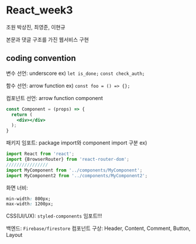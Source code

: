 # React_week3

조원 박상진, 최영준, 이현규

본문과 댓글 구조를 가진 웹서비스 구현

## coding convention

변수 선언: underscore
ex) `let is_done;` `const check_auth;`

함수 선언: arrow function
ex) `const foo = () => {};`

컴포넌트 선언: arrow function component
```jsx
const Component = (props) => {
  return (
    <div></div>
  );  
}
```

패키지 임포트: package import와 component import 구분
ex)
```jsx
import React from 'react';
import {BrowserRouter} from 'react-router-dom';
////////////////
import MyComponent from '../components/MyComponent';
import MyComponent2 from '../components/MyComponent2';
```


화면 너비:
```css
min-width: 800px;
max-width: 1200px;
```

CSS(UI/UX):
`styled-components` 임포트!!!


백엔드: `Firebase/firestore`
컴포넌트 구상: Header, Content, Comment, Button, Layout
